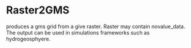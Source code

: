 # Raster2GMS
produces a gms grid from a give raster. Raster may contain novalue_data. The output can be used in simulations frameworks such as hydrogeosphyere.
